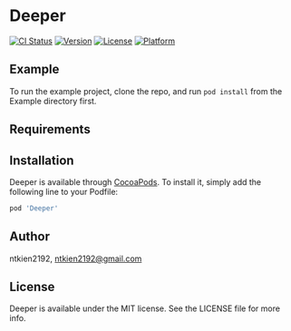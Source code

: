 # Deeper

[![CI Status](https://img.shields.io/travis/ntkien2192/Deeper.svg?style=flat)](https://travis-ci.org/ntkien2192/Deeper)
[![Version](https://img.shields.io/cocoapods/v/Deeper.svg?style=flat)](https://cocoapods.org/pods/Deeper)
[![License](https://img.shields.io/cocoapods/l/Deeper.svg?style=flat)](https://cocoapods.org/pods/Deeper)
[![Platform](https://img.shields.io/cocoapods/p/Deeper.svg?style=flat)](https://cocoapods.org/pods/Deeper)

## Example

To run the example project, clone the repo, and run `pod install` from the Example directory first.

## Requirements

## Installation

Deeper is available through [CocoaPods](https://cocoapods.org). To install
it, simply add the following line to your Podfile:

```ruby
pod 'Deeper'
```

## Author

ntkien2192, ntkien2192@gmail.com

## License

Deeper is available under the MIT license. See the LICENSE file for more info.
